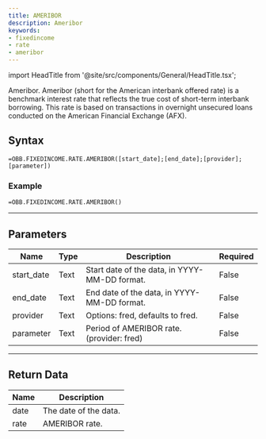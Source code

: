 ```yaml
---
title: AMERIBOR
description: Ameribor
keywords: 
- fixedincome
- rate
- ameribor
---
```


<!-- markdownlint-disable MD033 -->
import HeadTitle from '@site/src/components/General/HeadTitle.tsx';

<HeadTitle title="FIXEDINCOME.RATE.AMERIBOR | OpenBB Add-in for Excel Docs" />

Ameribor.  Ameribor (short for the American interbank offered rate) is a benchmark interest rate that reflects the true cost of short-term interbank borrowing. This rate is based on transactions in overnight unsecured loans conducted on the American Financial Exchange (AFX).

## Syntax

```excel wordwrap
=OBB.FIXEDINCOME.RATE.AMERIBOR([start_date];[end_date];[provider];[parameter])
```

### Example

```excel wordwrap
=OBB.FIXEDINCOME.RATE.AMERIBOR()
```

---

## Parameters

| Name | Type | Description | Required |
| ---- | ---- | ----------- | -------- |
| start_date | Text | Start date of the data, in YYYY-MM-DD format. | False |
| end_date | Text | End date of the data, in YYYY-MM-DD format. | False |
| provider | Text | Options: fred, defaults to fred. | False |
| parameter | Text | Period of AMERIBOR rate. (provider: fred) | False |

---

## Return Data

| Name | Description |
| ---- | ----------- |
| date | The date of the data.  |
| rate | AMERIBOR rate.  |
